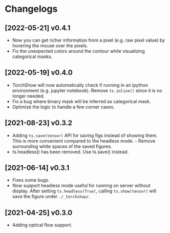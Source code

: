 # Changelogs

## [2022-05-21] v0.4.1
- Now you can get richer information from a pixel (e.g. raw pixel value) by hovering the mouse over the pixels.
- Fix the unexpected colors around the contour while visualizing categorical masks.

## [2022-05-19] v0.4.0
- TorchShow will now automatically check if running in an ipython environment (e.g. jupyter notebook). Remove `ts.inline()` since it is no longer needed.
- Fix a bug where binary mask will be inferred as categorical mask.
- Optimize the logic to handle a few corner cases.


## [2021-08-23] v0.3.2 
- Adding `ts.save(tensor)` API for saving figs instead of showing them. This is more convenient compared to the headless mode. - Remove surrounding white spaces of the saved figures. 
- ts.headless() has been removed. Use ts.save() instead.

## [2021-06-14] v0.3.1 
- Fixes some bugs. 
- Now support headless mode useful for running on server without display. After setting `ts.headless(True)`, calling `ts.show(tensor)` will save the figure under `./_torchshow/`.

## [2021-04-25] v0.3.0 
- Adding optical flow support.
